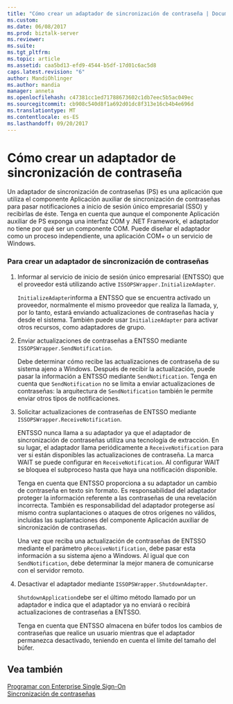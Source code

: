 ```yaml
---
title: "Cómo crear un adaptador de sincronización de contraseña | Documentos de Microsoft"
ms.custom: 
ms.date: 06/08/2017
ms.prod: biztalk-server
ms.reviewer: 
ms.suite: 
ms.tgt_pltfrm: 
ms.topic: article
ms.assetid: caa5bd13-efd9-4544-b5df-17d01c6ac5d8
caps.latest.revision: "6"
author: MandiOhlinger
ms.author: mandia
manager: anneta
ms.openlocfilehash: c47381cc1ed71788673602c1db7eec5b5ac049ec
ms.sourcegitcommit: cb908c540d8f1a692d01dc8f313e16cb4b4e696d
ms.translationtype: MT
ms.contentlocale: es-ES
ms.lasthandoff: 09/20/2017
---
```

# <a name="how-to-create-a-password-sync-adapter"></a>Cómo crear un adaptador de sincronización de contraseña
Un adaptador de sincronización de contraseñas (PS) es una aplicación que utiliza el componente Aplicación auxiliar de sincronización de contraseñas para pasar notificaciones a inicio de sesión único empresarial (SSO) y recibirlas de éste. Tenga en cuenta que aunque el componente Aplicación auxiliar de PS exponga una interfaz COM y .NET Framework, el adaptador no tiene por qué ser un componente COM. Puede diseñar el adaptador como un proceso independiente, una aplicación COM+ o un servicio de Windows.  
  
### <a name="to-create-a-password-sync-adapter"></a>Para crear un adaptador de sincronización de contraseñas  
  
1.  Informar al servicio de inicio de sesión único empresarial (ENTSSO) que el proveedor está utilizando active `ISSOPSWrapper.InitializeAdapter`.  
  
     `InitializeAdapter`informa a ENTSSO que se encuentra activado un proveedor, normalmente el mismo proveedor que realiza la llamada, y, por lo tanto, estará enviando actualizaciones de contraseñas hacia y desde el sistema. También puede usar `InitializeAdapter` para activar otros recursos, como adaptadores de grupo.  
  
2.  Enviar actualizaciones de contraseñas a ENTSSO mediante `ISSOPSWrapper.SendNotification`.  
  
     Debe determinar cómo recibe las actualizaciones de contraseña de su sistema ajeno a Windows. Después de recibir la actualización, puede pasar la información a ENTSSO mediante `SendNotification`. Tenga en cuenta que `SendNotification` no se limita a enviar actualizaciones de contraseñas: la arquitectura de `SendNotification` también le permite enviar otros tipos de notificaciones.  
  
3.  Solicitar actualizaciones de contraseñas de ENTSSO mediante `ISSOPSWrapper.ReceiveNotification`.  
  
     ENTSSO nunca llama a su adaptador ya que el adaptador de sincronización de contraseñas utiliza una tecnología de extracción. En su lugar, el adaptador llama periódicamente a `ReceiveNotification` para ver si están disponibles las actualizaciones de contraseña. La marca WAIT se puede configurar en `ReceiveNotification`. Al configurar WAIT se bloquea el subproceso hasta que haya una notificación disponible.  
  
     Tenga en cuenta que ENTSSO proporciona a su adaptador un cambio de contraseña en texto sin formato. Es responsabilidad del adaptador proteger la información referente a las contraseñas de una revelación incorrecta. También es responsabilidad del adaptador protegerse así mismo contra suplantaciones o ataques de otros orígenes no válidos, incluidas las suplantaciones del componente Aplicación auxiliar de sincronización de contraseñas.  
  
     Una vez que reciba una actualización de contraseñas de ENTSSO mediante el parámetro `pReceiveNotification`, debe pasar esta información a su sistema ajeno a Windows. Al igual que con `SendNotification`, debe determinar la mejor manera de comunicarse con el servidor remoto.  
  
4.  Desactivar el adaptador mediante `ISSOPSWrapper.ShutdownAdapter`.  
  
     `ShutdownApplication`debe ser el último método llamado por un adaptador e indica que el adaptador ya no enviará o recibirá actualizaciones de contraseñas a ENTSSO.  
  
     Tenga en cuenta que ENTSSO almacena en búfer todos los cambios de contraseñas que realice un usuario mientras que el adaptador permanezca desactivado, teniendo en cuenta el límite del tamaño del búfer.  
  
## <a name="see-also"></a>Vea también  
 [Programar con Enterprise Single Sign-On](../core/programming-with-enterprise-single-sign-on.md)   
 [Sincronización de contraseñas](../core/synchronizing-passwords.md)